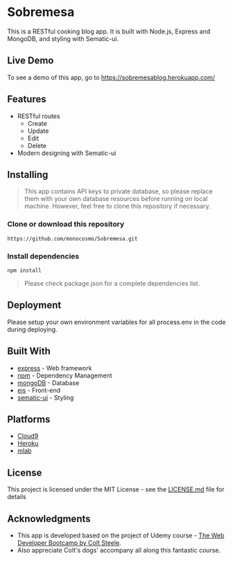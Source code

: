 # Sobremesa

This is a RESTful cooking blog app. It is built with Node.js, Express and MongoDB, and styling with Sematic-ui.

## Live Demo

To see a demo of this app, go to https://sobremesablog.herokuapp.com/

## Features

* RESTful routes
    * Create
    * Update
    * Edit
    * Delete
* Modern designing with Sematic-ui

## Installing

> This app contains API keys to private database, so please replace them with your own database resources before running on local machine. However, feel free to clone this repository if necessary.

### Clone or download this repository
```
https://github.com/monocosmo/Sobremesa.git
```
### Install dependencies
```
npm install
```
> Please check package.json for a complete dependencies list.

## Deployment

Please setup your own environment variables for all process.env in the code during deploying.

## Built With

* [express](https://expressjs.com/) - Web framework
* [npm](https://www.npmjs.com/) - Dependency Management
* [mongoDB](https://www.mongodb.com/) - Database
* [ejs](http://ejs.co/) - Front-end
* [sematic-ui](https://semantic-ui.com/) - Styling

## Platforms

* [Cloud9](https://c9.io/)
* [Heroku](https://www.heroku.com/)
* [mlab](https://mlab.com)

## License

This project is licensed under the MIT License - see the [LICENSE.md](LICENSE.md) file for details

## Acknowledgments

* This app is developed based on the project of Udemy course - [The Web Developer Bootcamp by Colt Steele](https://www.udemy.com/the-web-developer-bootcamp/).
* Also appreciate Colt's dogs' accompany all along this fantastic course.